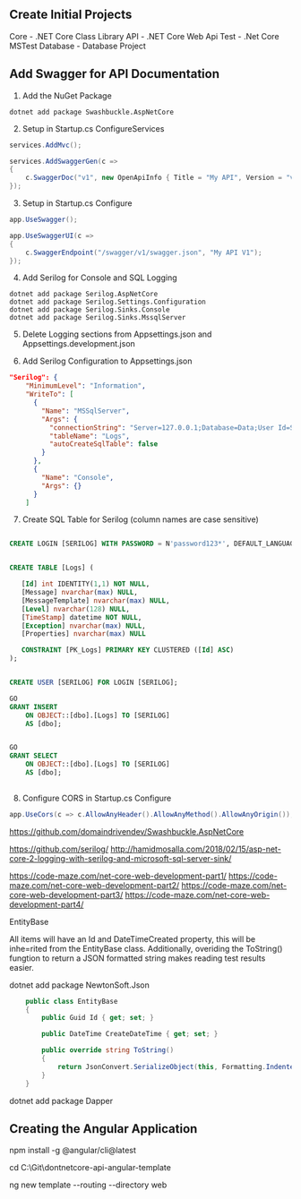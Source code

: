 ## Create Initial Projects

Core        - .NET Core Class Library
API         - .NET Core Web Api
Test        - .Net Core MSTest
Database    - Database Project

## Add Swagger for API Documentation

1. Add the NuGet Package

```
dotnet add package Swashbuckle.AspNetCore
```

2. Setup in Startup.cs ConfigureServices

```c#
services.AddMvc();

services.AddSwaggerGen(c =>
{
    c.SwaggerDoc("v1", new OpenApiInfo { Title = "My API", Version = "v1" });
});
```

3. Setup in Startup.cs Configure
```c#
app.UseSwagger();

app.UseSwaggerUI(c =>
{
    c.SwaggerEndpoint("/swagger/v1/swagger.json", "My API V1");
});
```

4. Add Serilog for Console and SQL Logging

```
dotnet add package Serilog.AspNetCore
dotnet add package Serilog.Settings.Configuration
dotnet add package Serilog.Sinks.Console
dotnet add package Serilog.Sinks.MssqlServer
```

5. Delete Logging sections from Appsettings.json and Appsettings.development.json

6. Add Serilog Configuration to Appsettings.json

```json
"Serilog": {
    "MinimumLevel": "Information",
    "WriteTo": [
      {
        "Name": "MSSqlServer",
        "Args": {
          "connectionString": "Server=127.0.0.1;Database=Data;User Id=SERILOG;Password=password123;",
          "tableName": "Logs",
          "autoCreateSqlTable": false
        }
      },
      {
        "Name": "Console",
        "Args": {}
      }
    ]
```
7. Create SQL Table for Serilog (column names are case sensitive)

```sql

CREATE LOGIN [SERILOG] WITH PASSWORD = N'password123*', DEFAULT_LANGUAGE = [us_english];


CREATE TABLE [Logs] (

   [Id] int IDENTITY(1,1) NOT NULL,
   [Message] nvarchar(max) NULL,
   [MessageTemplate] nvarchar(max) NULL,
   [Level] nvarchar(128) NULL,
   [TimeStamp] datetime NOT NULL,
   [Exception] nvarchar(max) NULL,
   [Properties] nvarchar(max) NULL

   CONSTRAINT [PK_Logs] PRIMARY KEY CLUSTERED ([Id] ASC) 
);


CREATE USER [SERILOG] FOR LOGIN [SERILOG];

GO
GRANT INSERT
    ON OBJECT::[dbo].[Logs] TO [SERILOG]
    AS [dbo];


GO
GRANT SELECT
    ON OBJECT::[dbo].[Logs] TO [SERILOG]
    AS [dbo];
    
```

8. Configure CORS in Startup.cs Configure

```c#
app.UseCors(c => c.AllowAnyHeader().AllowAnyMethod().AllowAnyOrigin());
```

https://github.com/domaindrivendev/Swashbuckle.AspNetCore

https://github.com/serilog/
http://hamidmosalla.com/2018/02/15/asp-net-core-2-logging-with-serilog-and-microsoft-sql-server-sink/

https://code-maze.com/net-core-web-development-part1/
https://code-maze.com/net-core-web-development-part2/
https://code-maze.com/net-core-web-development-part3/
https://code-maze.com/net-core-web-development-part4/

EntityBase

All items will have an Id and DateTimeCreated property, this will be inhe=rited from the EntityBase class. Additionally, overiding the ToString() fungtion to return a JSON formatted string makes reading test results easier.

dotnet add package NewtonSoft.Json

```c#
    public class EntityBase
    {
        public Guid Id { get; set; }

        public DateTime CreateDateTime { get; set; }

        public override string ToString()
        {
            return JsonConvert.SerializeObject(this, Formatting.Indented);
        }
    }
```

dotnet add package Dapper

## Creating the Angular Application
npm install -g @angular/cli@latest

cd C:\Git\dontnetcore-api-angular-template

ng new template --routing --directory web
